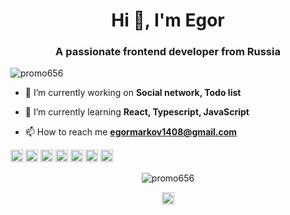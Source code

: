 <h1 align="center">Hi 👋, I'm Egor</h1>
<h3 align="center">A passionate frontend developer from Russia</h3>

<p align="left"> <img src="https://komarev.com/ghpvc/?username=promo656" alt="promo656" /> </p>

- 🔭 I’m currently working on **Social network, Todo list**

- 🌱 I’m currently learning **React, Typescript, JavaScript**

- 📫 How to reach me **egormarkov1408@gmail.com**

<p align="left"><img src="https://devicons.github.io/devicon/devicon.git/icons/react/react-original-wordmark.svg" alt="react" width="20" height="20"/> <img src="https://devicons.github.io/devicon/devicon.git/icons/amazonwebservices/amazonwebservices-original-wordmark.svg" alt="aws" width="20" height="20"/> <img src="https://devicons.github.io/devicon/devicon.git/icons/css3/css3-original-wordmark.svg" alt="css3" width="20" height="20"/> <img src="https://devicons.github.io/devicon/devicon.git/icons/html5/html5-original-wordmark.svg" alt="html5" width="20" height="20"/> <img src="https://devicons.github.io/devicon/devicon.git/icons/javascript/javascript-original.svg" alt="javascript" width="20" height="20"/> <img src="https://devicons.github.io/devicon/devicon.git/icons/typescript/typescript-original.svg" alt="typescript" width="20" height="20"/> <img src="https://devicons.github.io/devicon/devicon.git/icons/nodejs/nodejs-original-wordmark.svg" alt="nodejs" width="20" height="20"/></p><p align="center"> <img src="https://github-readme-stats.vercel.app/api?username=promo656&show_icons=true" alt="promo656" /> </p>

<p align="center">
<a href="https://instagram.com/@pstnov" target="blank"><img align="center" src="https://cdn.jsdelivr.net/npm/simple-icons@3.0.1/icons/instagram.svg" alt="@pstnov" height="20" width="20" /></a>
</p>
